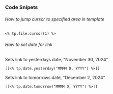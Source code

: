 
### Code Snipets

###### How to jump cursor to specified area in template
```
<% tp.file.cursor(1) %>
```

###### How to set date for link

Sets link to yesterdays date, "November 30, 2024"
```
[[<% tp.date.yesterday("MMMM D, YYYY") %>]]
```

Sets link to tomorrows date, "December 2, 2024"
```
[[<% tp.date.tomorrow("MMMM D, YYYY") %>]]
```